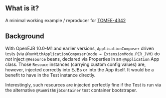 What is it?
-
A minimal working example / reproducer for [TOMEE-4342](https://issues.apache.org/jira/browse/TOMEE-4342)

Background
-
With OpenEJB 10.0-M1 and earlier versions, `ApplicationComposer` driven tests (via `@RunWithApplicationComposer(mode = ExtensionMode.PER_JVM)` do *not* inject `@Resource` beans, declared via Properties in an `@Application` App class. 
Those `Resouce` instances (carrying custom config values) are, however, injected correctly into EJBs or into the App itself. It would be a benefit to have in the Test instance directly.

Interestingly, such resources are injected perfectly fine if the Test is run via the alternative `@RunWithEjbContainer` test container bootstraper.
